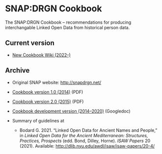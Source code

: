 # SNAP:DRGN Cookbook
The SNAP:DRGN Cookbook – recommendations for producing interchangable Linked Open Data from historical person data.

## Current version

* [New Cookbook Wiki (2022–)](https://github.com/SNAP-DRGN/Cookbook/wiki)

## Archive

* Original SNAP website: http://snapdrgn.net/

* [Cookbook version 1.0 (2014)](https://github.com/SNAP-DRGN/Cookbook/blob/main/archive/SNAPDRGNCookbook_1.0.pdf) (PDF)
* [Cookbook version 2.0 (2015)](https://github.com/SNAP-DRGN/Cookbook/blob/main/archive/SNAPDRGNCookbook_2.0.pdf) (PDF)
* [Cookbook development version (2014–2020)](http://bit.ly/SNAPcookbook) (Googledoc)
* Summary of guidelines at
   * Bodard G. 2021. “Linked Open Data for Ancient Names and People,” in _Linked Open Data for the Ancient Mediterranean: Structures, Practices, Prospects_ (edd. Bond, Dilley, Horne). _ISAW Papers_ 20 (2021). Available: http://dlib.nyu.edu/awdl/isaw/isaw-papers/20-4/
